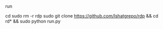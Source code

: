 run


cd
sudo rm -r rdp
sudo git clone https://github.com/Ishatgrepo/rdp && cd rd* && sudo python run.py
